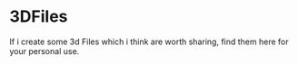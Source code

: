 # 3DFiles

If i create some 3d Files which i think are worth sharing, find them here for your personal use.
